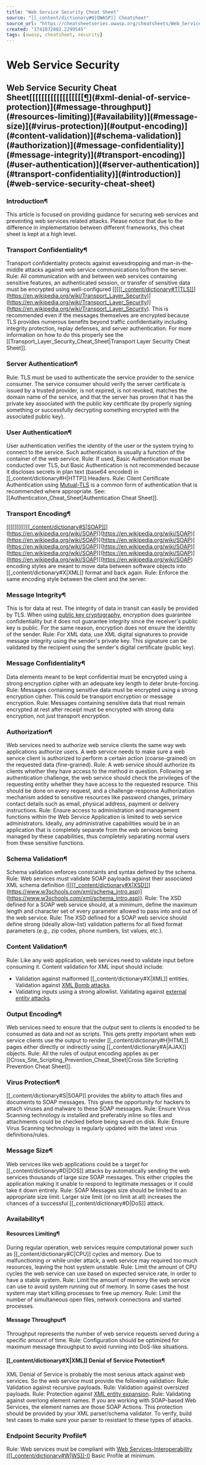 ```yaml
---
title: "Web Service Security Cheat Sheet"
source: "[[_content/dictionary#O|OWASP]] Cheatsheet"
source_url: "https://cheatsheetseries.owasp.org/cheatsheets/Web_Service_Security_Cheat_Sheet.html"
created: "1741872882.2299545"
tags: [owasp, cheatsheet, security]
---
```

# Web Service Security

## Web Service Security Cheat Sheet[[[[[[[[[[[[[[[[[[[¶](#endpoint-security-profile)](#xml-denial-of-service-protection)](#message-throughput)](#resources-limiting)](#availability)](#message-size)](#virus-protection)](#output-encoding)](#content-validation)](#schema-validation)](#authorization)](#message-confidentiality)](#message-integrity)](#transport-encoding)](#user-authentication)](#server-authentication)](#transport-confidentiality)](#introduction)](#web-service-security-cheat-sheet)
### Introduction¶
This article is focused on providing guidance for securing web services and preventing web services related attacks.
Please notice that due to the difference in implementation between different frameworks, this cheat sheet is kept at a high level.
### Transport Confidentiality¶
Transport confidentiality protects against eavesdropping and man-in-the-middle attacks against web service communications to/from the server.
Rule: All communication with and between web services containing sensitive features, an authenticated session, or transfer of sensitive data must be encrypted using well-configured [[[[[[_content/dictionary#T|TLS]]](https://en.wikipedia.org/wiki/Transport_Layer_Security)](https://en.wikipedia.org/wiki/Transport_Layer_Security)](https://en.wikipedia.org/wiki/Transport_Layer_Security)](https://en.wikipedia.org/wiki/Transport_Layer_Security). This is recommended even if the messages themselves are encrypted because TLS provides numerous benefits beyond traffic confidentiality including integrity protection, replay defenses, and server authentication. For more information on how to do this properly see the [[Transport_Layer_Security_Cheat_Sheet|Transport Layer Security Cheat Sheet]].
### Server Authentication¶
Rule: TLS must be used to authenticate the service provider to the service consumer. The service consumer should verify the server certificate is issued by a trusted provider, is not expired, is not revoked, matches the domain name of the service, and that the server has proven that it has the private key associated with the public key certificate (by properly signing something or successfully decrypting something encrypted with the associated public key).
### User Authentication¶
User authentication verifies the identity of the user or the system trying to connect to the service. Such authentication is usually a function of the container of the web service.
Rule: If used, Basic Authentication must be conducted over TLS, but Basic Authentication is not recommended because it discloses secrets in plan text (base64 encoded) in [[_content/dictionary#H|HTTP]] Headers.
Rule: Client Certificate Authentication using [Mutual-TLS](https://en.wikipedia.org/wiki/Transport_Layer_Security) is a common form of authentication that is recommended where appropriate. See: [[Authentication_Cheat_Sheet|Authentication Cheat Sheet]].
### Transport Encoding¶
[[[[[[[[[[[[[_content/dictionary#S|SOAP]]](https://en.wikipedia.org/wiki/SOAP)](https://en.wikipedia.org/wiki/SOAP)](https://en.wikipedia.org/wiki/SOAP)](https://en.wikipedia.org/wiki/SOAP)](https://en.wikipedia.org/wiki/SOAP)](https://en.wikipedia.org/wiki/SOAP)](https://en.wikipedia.org/wiki/SOAP)](https://en.wikipedia.org/wiki/SOAP)](https://en.wikipedia.org/wiki/SOAP)](https://en.wikipedia.org/wiki/SOAP)](https://en.wikipedia.org/wiki/SOAP) encoding styles are meant to move data between software objects into [[_content/dictionary#X|XML]] format and back again.
Rule: Enforce the same encoding style between the client and the server.
### Message Integrity¶
This is for data at rest. The integrity of data in transit can easily be provided by TLS.
When using [public key cryptography](https://en.wikipedia.org/wiki/Public-key_cryptography), encryption does guarantee confidentiality but it does not guarantee integrity since the receiver's public key is public. For the same reason, encryption does not ensure the identity of the sender.
Rule: For XML data, use XML digital signatures to provide message integrity using the sender's private key. This signature can be validated by the recipient using the sender's digital certificate (public key).
### Message Confidentiality¶
Data elements meant to be kept confidential must be encrypted using a strong encryption cipher with an adequate key length to deter brute-forcing.
Rule: Messages containing sensitive data must be encrypted using a strong encryption cipher. This could be transport encryption or message encryption.
Rule: Messages containing sensitive data that must remain encrypted at rest after receipt must be encrypted with strong data encryption, not just transport encryption.
### Authorization¶
Web services need to authorize web service clients the same way web applications authorize users. A web service needs to make sure a web service client is authorized to perform a certain action (coarse-grained) on the requested data (fine-grained).
Rule: A web service should authorize its clients whether they have access to the method in question. Following an authentication challenge, the web service should check the privileges of the requesting entity whether they have access to the requested resource. This should be done on every request, and a challenge-response Authorization mechanism added to sensitive resources like password changes, primary contact details such as email, physical address, payment or delivery instructions.
Rule: Ensure access to administration and management functions within the Web Service Application is limited to web service administrators. Ideally, any administrative capabilities would be in an application that is completely separate from the web services being managed by these capabilities, thus completely separating normal users from these sensitive functions.
### Schema Validation¶
Schema validation enforces constraints and syntax defined by the schema.
Rule: Web services must validate SOAP payloads against their associated XML schema definition ([[[[[_content/dictionary#X|XSD]]](https://www.w3schools.com/xml/schema_intro.asp)](https://www.w3schools.com/xml/schema_intro.asp)](https://www.w3schools.com/xml/schema_intro.asp)).
Rule: The XSD defined for a SOAP web service should, at a minimum, define the maximum length and character set of every parameter allowed to pass into and out of the web service.
Rule: The XSD defined for a SOAP web service should define strong (ideally allow-list) validation patterns for all fixed format parameters (e.g., zip codes, phone numbers, list values, etc.).
### Content Validation¶
Rule: Like any web application, web services need to validate input before consuming it. Content validation for XML input should include:

- Validation against malformed [[_content/dictionary#X|XML]] entities.
Validation against [XML Bomb attacks](https://en.wikipedia.org/wiki/Billion_laughs_attack).
- Validating inputs using a strong allowlist.
Validating against [external entity attacks](https://owasp.org/www-community/vulnerabilities/XML_External_Entity_%28XXE%29_Processing).

### Output Encoding¶
Web services need to ensure that the output sent to clients is encoded to be consumed as data and not as scripts. This gets pretty important when web service clients use the output to render [[_content/dictionary#H|HTML]] pages either directly or indirectly using [[_content/dictionary#A|AJAX]] objects.
Rule: All the rules of output encoding applies as per [[Cross_Site_Scripting_Prevention_Cheat_Sheet|Cross Site Scripting Prevention Cheat Sheet]].
### Virus Protection¶
[[_content/dictionary#S|SOAP]] provides the ability to attach files and documents to SOAP messages. This gives the opportunity for hackers to attach viruses and malware to these SOAP messages.
Rule: Ensure Virus Scanning technology is installed and preferably inline so files and attachments could be checked before being saved on disk.
Rule: Ensure Virus Scanning technology is regularly updated with the latest virus definitions/rules.
### Message Size¶
Web services like web applications could be a target for [[_content/dictionary#D|DOS]] attacks by automatically sending the web services thousands of large size SOAP messages. This either cripples the application making it unable to respond to legitimate messages or it could take it down entirely.
Rule: SOAP Messages size should be limited to an appropriate size limit. Larger size limit (or no limit at all) increases the chances of a successful [[_content/dictionary#D|DoS]] attack.
### Availability¶
#### Resources Limiting¶
During regular operation, web services require computational power such as [[_content/dictionary#C|CPU]] cycles and memory. Due to malfunctioning or while under attack, a web service may required too much resources, leaving the host system unstable.
Rule: Limit the amount of CPU cycles the web service can use based on expected service rate, in order to have a stable system.
Rule: Limit the amount of memory the web service can use to avoid system running out of memory. In some cases the host system may start killing processes to free up memory.
Rule: Limit the number of simultaneous open files, network connections and started processes.
#### Message Throughput¶
Throughput represents the number of web service requests served during a specific amount of time.
Rule: Configuration should be optimized for maximum message throughput to avoid running into DoS-like situations.
#### [[_content/dictionary#X|XML]] Denial of Service Protection¶
XML Denial of Service is probably the most serious attack against web services. So the web service must provide the following validation:
Rule: Validation against recursive payloads.
Rule: Validation against oversized payloads.
Rule: Protection against [XML entity expansion](https://www.ws-attacks.org/XML_Entity_Expansion).
Rule: Validating against overlong element names. If you are working with SOAP-based Web Services, the element names are those SOAP Actions.
This protection should be provided by your XML parser/schema validator. To verify, build test cases to make sure your parser to resistant to these types of attacks.
### Endpoint Security Profile¶
Rule: Web services must be compliant with [Web Services-Interoperability ([[_content/dictionary#W|WS]]-I)](https://en.wikipedia.org/wiki/Web_Services_Interoperability) Basic Profile at minimum.